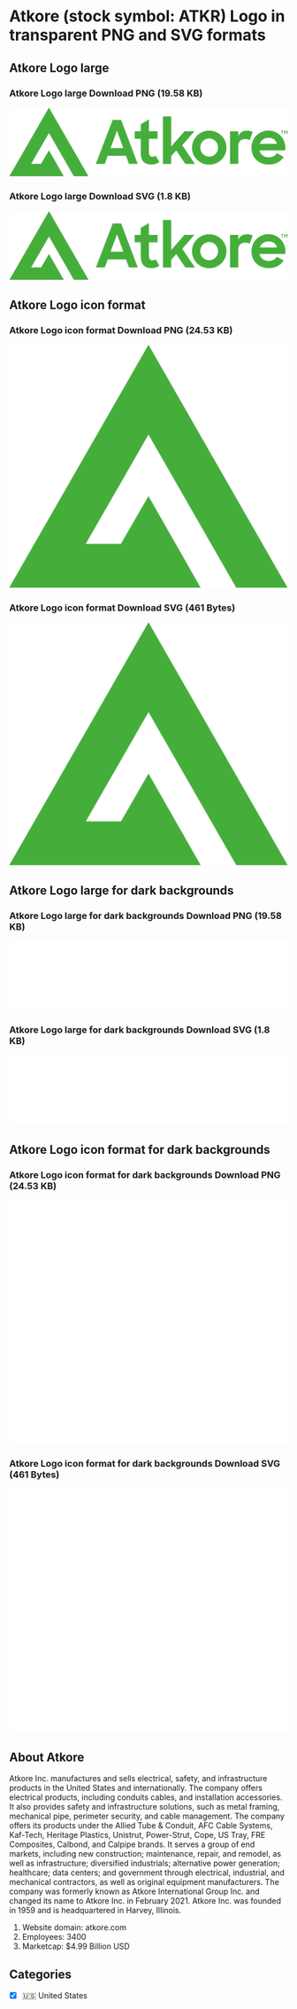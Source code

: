 # Atkore (stock symbol: ATKR) Logo in transparent PNG and SVG formats

## Atkore Logo large

### Atkore Logo large Download PNG (19.58 KB)

![Atkore Logo large Download PNG (19.58 KB)](/img/orig/ATKR_BIG-51770cf0.png)

### Atkore Logo large Download SVG (1.8 KB)

![Atkore Logo large Download SVG (1.8 KB)](/img/orig/ATKR_BIG-d44b5fca.svg)

## Atkore Logo icon format

### Atkore Logo icon format Download PNG (24.53 KB)

![Atkore Logo icon format Download PNG (24.53 KB)](/img/orig/ATKR-4c8b611f.png)

### Atkore Logo icon format Download SVG (461 Bytes)

![Atkore Logo icon format Download SVG (461 Bytes)](/img/orig/ATKR-4aab981c.svg)

## Atkore Logo large for dark backgrounds

### Atkore Logo large for dark backgrounds Download PNG (19.58 KB)

![Atkore Logo large for dark backgrounds Download PNG (19.58 KB)](/img/orig/ATKR_BIG.D-1ab5211d.png)

### Atkore Logo large for dark backgrounds Download SVG (1.8 KB)

![Atkore Logo large for dark backgrounds Download SVG (1.8 KB)](/img/orig/ATKR_BIG.D-1a7a4c5b.svg)

## Atkore Logo icon format for dark backgrounds

### Atkore Logo icon format for dark backgrounds Download PNG (24.53 KB)

![Atkore Logo icon format for dark backgrounds Download PNG (24.53 KB)](/img/orig/ATKR.D-60eec30f.png)

### Atkore Logo icon format for dark backgrounds Download SVG (461 Bytes)

![Atkore Logo icon format for dark backgrounds Download SVG (461 Bytes)](/img/orig/ATKR.D-21c7f508.svg)

## About Atkore

Atkore Inc. manufactures and sells electrical, safety, and infrastructure products in the United States and internationally. The company offers electrical products, including conduits cables, and installation accessories. It also provides safety and infrastructure solutions, such as metal framing, mechanical pipe, perimeter security, and cable management. The company offers its products under the Allied Tube & Conduit, AFC Cable Systems, Kaf-Tech, Heritage Plastics, Unistrut, Power-Strut, Cope, US Tray, FRE Composites, Calbond, and Calpipe brands. It serves a group of end markets, including new construction; maintenance, repair, and remodel, as well as infrastructure; diversified industrials; alternative power generation; healthcare; data centers; and government through electrical, industrial, and mechanical contractors, as well as original equipment manufacturers. The company was formerly known as Atkore International Group Inc. and changed its name to Atkore Inc. in February 2021. Atkore Inc. was founded in 1959 and is headquartered in Harvey, Illinois.

1. Website domain: atkore.com
2. Employees: 3400
3. Marketcap: $4.99 Billion USD


## Categories
- [x] 🇺🇸 United States
